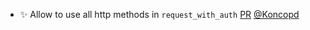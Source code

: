 - ✨ Allow to use all http methods in `request_with_auth` [PR](https://github.com/laminlabs/lamindb-setup/pull/1044) [@Koncopd](https://github.com/Koncopd)
